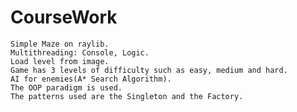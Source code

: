 # CourseWork
    Simple Maze on raylib. 
    Multithreading: Console, Logic. 
    Load level from image.
    Game has 3 levels of difficulty such as easy, medium and hard.
    AI for enemies(A* Search Algorithm).
    The OOP paradigm is used.
    The patterns used are the Singleton and the Factory.
